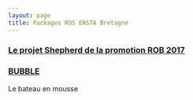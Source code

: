 ```yaml
---
layout: page
title: Packages ROS ENSTA Bretagne
---
```


### [Le projet Shepherd de la promotion ROB 2017](https://github.com/ENSTA-Bretagne-Shepherd/Shepherd-Ros-Structure)

### [BUBBLE](https://github.com/ENSTA-Bretagne-Guerledan-BoiteNoire/ROS_BUBBLE_Project) 
Le bateau en mousse
 
